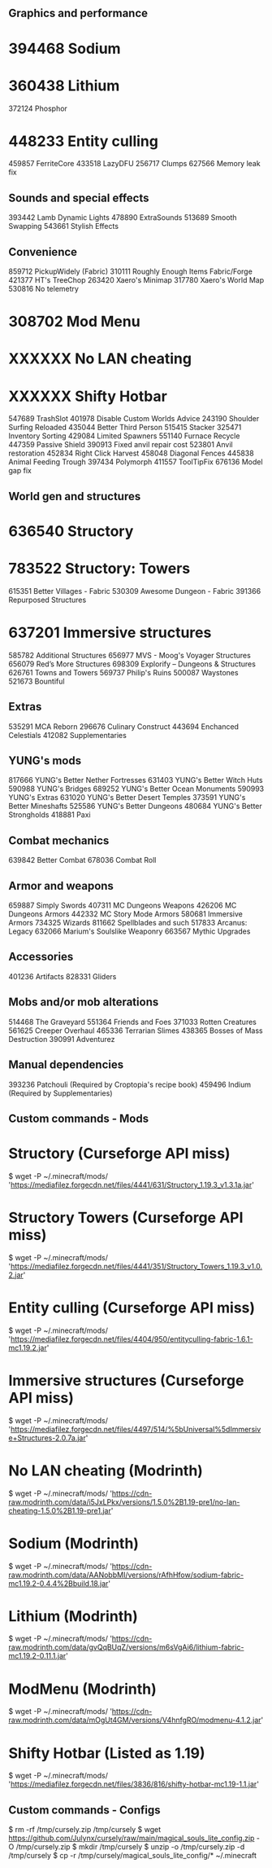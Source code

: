 ## Graphics and performance

# 394468 Sodium
# 360438 Lithium
372124 Phosphor
# 448233 Entity culling
459857 FerriteCore
433518 LazyDFU
256717 Clumps
627566 Memory leak fix

## Sounds and special effects

393442 Lamb Dynamic Lights
478890 ExtraSounds
513689 Smooth Swapping
543661 Stylish Effects

## Convenience

859712 PickupWidely (Fabric)
310111 Roughly Enough Items Fabric/Forge
421377 HT's TreeChop
263420 Xaero's Minimap
317780 Xaero's World Map
530816 No telemetry
# 308702 Mod Menu
# XXXXXX No LAN cheating
# XXXXXX Shifty Hotbar
547689 TrashSlot
401978 Disable Custom Worlds Advice
243190 Shoulder Surfing Reloaded
435044 Better Third Person
515415 Stacker
325471 Inventory Sorting
429084 Limited Spawners
551140 Furnace Recycle
447359 Passive Shield
390913 Fixed anvil repair cost
523801 Anvil restoration
452834 Right Click Harvest
458048 Diagonal Fences
445838 Animal Feeding Trough
397434 Polymorph
411557 ToolTipFix
676136 Model gap fix

## World gen and structures

# 636540 Structory
# 783522 Structory: Towers
615351 Better Villages - Fabric
530309 Awesome Dungeon - Fabric
391366 Repurposed Structures
# 637201 Immersive structures
585782 Additional Structures
656977 MVS - Moog's Voyager Structures
656079 Red’s More Structures
698309 Explorify – Dungeons & Structures
626761 Towns and Towers
569737 Philip's Ruins
500087 Waystones
521673 Bountiful

## Extras

535291 MCA Reborn
296676 Culinary Construct
443694 Enchanced Celestials
412082 Supplementaries

## YUNG's mods

817666 YUNG's Better Nether Fortresses
631403 YUNG's Better Witch Huts
590988 YUNG's Bridges
689252 YUNG's Better Ocean Monuments
590993 YUNG's Extras
631020 YUNG's Better Desert Temples
373591 YUNG's Better Mineshafts
525586 YUNG's Better Dungeons
480684 YUNG's Better Strongholds
418881 Paxi

## Combat mechanics

639842 Better Combat
678036 Combat Roll

## Armor and weapons

659887 Simply Swords
407311 MC Dungeons Weapons
426206 MC Dungeons Armors
442332 MC Story Mode Armors
580681 Immersive Armors
734325 Wizards
811662 Spellblades and such
517833 Arcanus: Legacy
632066 Marium's Soulslike Weaponry
663567 Mythic Upgrades

## Accessories

401236 Artifacts
828331 Gliders

## Mobs and/or mob alterations

514468 The Graveyard
551364 Friends and Foes
371033 Rotten Creatures
561625 Creeper Overhaul
465336 Terrarian Slimes
438365 Bosses of Mass Destruction
390991 Adventurez

## Manual dependencies

393236 Patchouli (Required by Croptopia's recipe book)
459496 Indium    (Required by Supplementaries)

## Custom commands - Mods

# Structory             (Curseforge API miss)
$ wget -P ~/.minecraft/mods/ 'https://mediafilez.forgecdn.net/files/4441/631/Structory_1.19.3_v1.3.1a.jar'

# Structory Towers      (Curseforge API miss)
$ wget -P ~/.minecraft/mods/ 'https://mediafilez.forgecdn.net/files/4441/351/Structory_Towers_1.19.3_v1.0.2.jar'

# Entity culling        (Curseforge API miss)
$ wget -P ~/.minecraft/mods/ 'https://mediafilez.forgecdn.net/files/4404/950/entityculling-fabric-1.6.1-mc1.19.2.jar'

# Immersive structures  (Curseforge API miss)
$ wget -P ~/.minecraft/mods/ 'https://mediafilez.forgecdn.net/files/4497/514/%5bUniversal%5dImmersive+Structures-2.0.7a.jar'

# No LAN cheating       (Modrinth)
$ wget -P ~/.minecraft/mods/ 'https://cdn-raw.modrinth.com/data/i5JxLPkx/versions/1.5.0%2B1.19-pre1/no-lan-cheating-1.5.0%2B1.19-pre1.jar'

# Sodium                (Modrinth)
$ wget -P ~/.minecraft/mods/ 'https://cdn-raw.modrinth.com/data/AANobbMI/versions/rAfhHfow/sodium-fabric-mc1.19.2-0.4.4%2Bbuild.18.jar'

# Lithium               (Modrinth)
$ wget -P ~/.minecraft/mods/ 'https://cdn-raw.modrinth.com/data/gvQqBUqZ/versions/m6sVgAi6/lithium-fabric-mc1.19.2-0.11.1.jar'

# ModMenu               (Modrinth)
$ wget -P ~/.minecraft/mods/ 'https://cdn-raw.modrinth.com/data/mOgUt4GM/versions/V4hnfgRO/modmenu-4.1.2.jar'

# Shifty Hotbar         (Listed as 1.19)
$ wget -P ~/.minecraft/mods/ 'https://mediafilez.forgecdn.net/files/3836/816/shifty-hotbar-mc1.19-1.1.jar'

## Custom commands - Configs

$ rm -rf /tmp/cursely.zip /tmp/cursely 
$ wget https://github.com/Julynx/cursely/raw/main/magical_souls_lite_config.zip -O /tmp/cursely.zip
$ mkdir /tmp/cursely
$ unzip -o /tmp/cursely.zip -d /tmp/cursely
$ cp -r /tmp/cursely/magical_souls_lite_config/* ~/.minecraft
